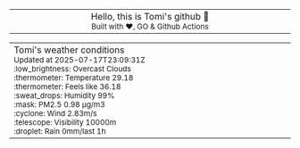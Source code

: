 
<div align="center">
<table>
<tbody>
<td align="center">
<img width="2000" height="0"><br>
Hello, this is Tomi's github 👋<br>
<sup>Built with ❤️, GO & Github Actions</sup><br>
<img width="2000" height="0">
</td>
</tbody>
</table>
</div>
<table>
<tbody>
<td align="left">
<img width="2000" height="0"><br>
Tomi's weather conditions<br>
<sup>Updated at 2025-07-17T23:09:31Z</sup><br>
<sup>:low_brightness: Overcast Clouds</sup><br>
<sup>:thermometer: Temperature 29.18 </sup><br>
<sup>:thermometer: Feels like 36.18</sup><br>
<sup>:sweat_drops: Humidity 99%</sup><br>
<sup>:mask: PM2.5 0.98 μg/m3</sup><br>
<sup>:cyclone: Wind 2.83m/s </sup><br>
<sup>:telescope: Visibility 10000m </sup><br>
<sup>:droplet: Rain 0mm/last 1h </sup><br>
<img width="2000" height="0">
</td>
<td align="left">
<img width="2000" height="0"><br>
<br>
<img width="2000" height="0">
</td>
</tbody>
</table>
</div>
    